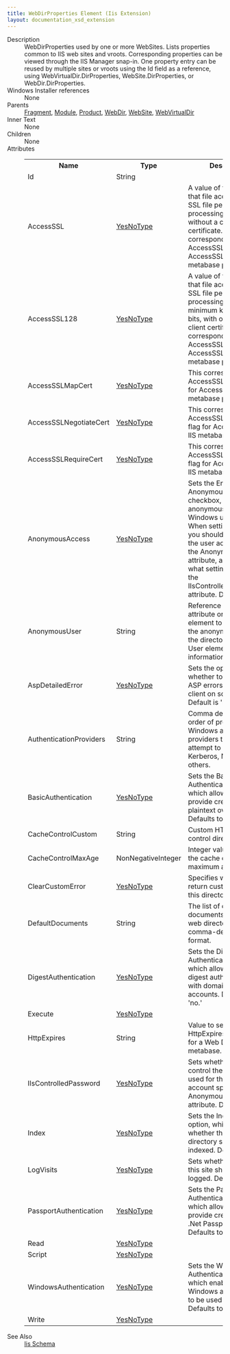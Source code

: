 ```yaml
---
title: WebDirProperties Element (Iis Extension)
layout: documentation_xsd_extension
---
```

<dl>
  <dt>Description</dt>
  <dd>                 WebDirProperties used by one or more WebSites. Lists properties common to IIS web sites and vroots. Corresponding properties can be viewed through the IIS Manager snap-in. One property entry can be reused by multiple sites or vroots using the Id field as a reference, using WebVirtualDir.DirProperties, WebSite.DirProperties, or WebDir.DirProperties.             </dd>
  <dt>Windows Installer references</dt>
  <dd>None</dd>
  <dt>Parents</dt>
  <dd>
    <a href="../wix/fragment">Fragment</a>, <a href="../wix/module">Module</a>, <a href="../wix/product">Product</a>, <a href="../iis/webdir" class="extension">WebDir</a>, <a href="../iis/website" class="extension">WebSite</a>, <a href="../iis/webvirtualdir" class="extension">WebVirtualDir</a></dd>
  <dt>Inner Text</dt>
  <dd>None</dd>
  <dt>Children</dt>
  <dd>None</dd>
  <dt>Attributes</dt>
  <dd>
    <table cellspacing="0" cellpadding="0" class="schema">
      <tr>
        <th width="15%">Name</th>
        <th width="15%">Type</th>
        <th width="65%">Description</th>
        <th width="15%">Required</th>
      </tr>
      <tr>
        <td>Id</td>
        <td>String</td>
        <td>&nbsp;</td>
        <td>Yes</td>
      </tr>
      <tr>
        <td>AccessSSL</td>
        <td><a href="../iis/simple_type_yesnotype">YesNoType</a></td>
        <td>A value of true indicates that file access requires SSL file permission processing, with or without a client certificate. This corresponds to AccessSSL flag for AccessSSLFlags IIS metabase property.</td>
        <td>&nbsp;</td>
      </tr>
      <tr>
        <td>AccessSSL128</td>
        <td><a href="../iis/simple_type_yesnotype">YesNoType</a></td>
        <td>A value of true indicates that file access requires SSL file permission processing with a minimum key size of 128 bits, with or without a client certificate. This corresponds to AccessSSL128 flag for AccessSSLFlags IIS metabase property.</td>
        <td>&nbsp;</td>
      </tr>
      <tr>
        <td>AccessSSLMapCert</td>
        <td><a href="../iis/simple_type_yesnotype">YesNoType</a></td>
        <td>This corresponds to AccessSSLMapCert flag for AccessSSLFlags IIS metabase property.</td>
        <td>&nbsp;</td>
      </tr>
      <tr>
        <td>AccessSSLNegotiateCert</td>
        <td><a href="../iis/simple_type_yesnotype">YesNoType</a></td>
        <td>This corresponds to AccessSSLNegotiateCert flag for AccessSSLFlags IIS metabase property.</td>
        <td>&nbsp;</td>
      </tr>
      <tr>
        <td>AccessSSLRequireCert</td>
        <td><a href="../iis/simple_type_yesnotype">YesNoType</a></td>
        <td>This corresponds to AccessSSLRequireCert flag for AccessSSLFlags IIS metabase property.</td>
        <td>&nbsp;</td>
      </tr>
      <tr>
        <td>AnonymousAccess</td>
        <td><a href="../iis/simple_type_yesnotype">YesNoType</a></td>
        <td>Sets the Enable Anonymous Access checkbox, which maps anonymous users to a Windows user account. When setting this to 'yes' you should also provide the user account using the AnonymousUser attribute, and determine what setting to use for the IIsControlledPassword attribute. Defaults to 'no.'</td>
        <td>&nbsp;</td>
      </tr>
      <tr>
        <td>AnonymousUser</td>
        <td>String</td>
        <td>Reference to the Id attribute on the User element to be used as the anonymous user for the directory. See the User element for more information.</td>
        <td>&nbsp;</td>
      </tr>
      <tr>
        <td>AspDetailedError</td>
        <td><a href="../iis/simple_type_yesnotype">YesNoType</a></td>
        <td>Sets the option for whether to send detailed ASP errors back to the client on script error. Default is 'no.'</td>
        <td>&nbsp;</td>
      </tr>
      <tr>
        <td>AuthenticationProviders</td>
        <td>String</td>
        <td>Comma delimited list, in order of precedence, of Windows authentication providers that IIS will attempt to use: NTLM, Kerberos, Negotiate, and others.</td>
        <td>&nbsp;</td>
      </tr>
      <tr>
        <td>BasicAuthentication</td>
        <td><a href="../iis/simple_type_yesnotype">YesNoType</a></td>
        <td>Sets the Basic Authentication option, which allows clients to provide credentials in plaintext over the wire. Defaults to 'no.'</td>
        <td>&nbsp;</td>
      </tr>
      <tr>
        <td>CacheControlCustom</td>
        <td>String</td>
        <td>Custom HTTP 1.1 cache control directives.</td>
        <td>&nbsp;</td>
      </tr>
      <tr>
        <td>CacheControlMaxAge</td>
        <td>NonNegativeInteger</td>
        <td>Integer value specifying the cache control maximum age value.</td>
        <td>&nbsp;</td>
      </tr>
      <tr>
        <td>ClearCustomError</td>
        <td><a href="../iis/simple_type_yesnotype">YesNoType</a></td>
        <td>Specifies whether IIs will return custom errors for this directory.</td>
        <td>&nbsp;</td>
      </tr>
      <tr>
        <td>DefaultDocuments</td>
        <td>String</td>
        <td>The list of default documents to set for this web directory, in comma-delimited format.</td>
        <td>&nbsp;</td>
      </tr>
      <tr>
        <td>DigestAuthentication</td>
        <td><a href="../iis/simple_type_yesnotype">YesNoType</a></td>
        <td>Sets the Digest Authentication option, which allows using digest authentication with domain user accounts. Defaults to 'no.'</td>
        <td>&nbsp;</td>
      </tr>
      <tr>
        <td>Execute</td>
        <td><a href="../iis/simple_type_yesnotype">YesNoType</a></td>
        <td>&nbsp;</td>
        <td>&nbsp;</td>
      </tr>
      <tr>
        <td>HttpExpires</td>
        <td>String</td>
        <td>Value to set the HttpExpires attribute to for a Web Dir in the metabase.</td>
        <td>&nbsp;</td>
      </tr>
      <tr>
        <td>IIsControlledPassword</td>
        <td><a href="../iis/simple_type_yesnotype">YesNoType</a></td>
        <td>Sets whether IIS should control the password used for the Windows account specified in the AnonymousUser attribute. Defaults to 'no.'</td>
        <td>&nbsp;</td>
      </tr>
      <tr>
        <td>Index</td>
        <td><a href="../iis/simple_type_yesnotype">YesNoType</a></td>
        <td>Sets the Index Resource option, which specifies whether this web directory should be indexed. Defaults to 'no.'</td>
        <td>&nbsp;</td>
      </tr>
      <tr>
        <td>LogVisits</td>
        <td><a href="../iis/simple_type_yesnotype">YesNoType</a></td>
        <td>Sets whether visits to this site should be logged. Defaults to 'no.'</td>
        <td>&nbsp;</td>
      </tr>
      <tr>
        <td>PassportAuthentication</td>
        <td><a href="../iis/simple_type_yesnotype">YesNoType</a></td>
        <td>Sets the Passport Authentication option, which allows clients to provide credentials via a .Net Passport account. Defaults to 'no.'</td>
        <td>&nbsp;</td>
      </tr>
      <tr>
        <td>Read</td>
        <td><a href="../iis/simple_type_yesnotype">YesNoType</a></td>
        <td>&nbsp;</td>
        <td>&nbsp;</td>
      </tr>
      <tr>
        <td>Script</td>
        <td><a href="../iis/simple_type_yesnotype">YesNoType</a></td>
        <td>&nbsp;</td>
        <td>&nbsp;</td>
      </tr>
      <tr>
        <td>WindowsAuthentication</td>
        <td><a href="../iis/simple_type_yesnotype">YesNoType</a></td>
        <td>Sets the Windows Authentication option, which enables integrated Windows authentication to be used on the site. Defaults to 'no.'</td>
        <td>&nbsp;</td>
      </tr>
      <tr>
        <td>Write</td>
        <td><a href="../iis/simple_type_yesnotype">YesNoType</a></td>
        <td>&nbsp;</td>
        <td>&nbsp;</td>
      </tr>
    </table>
  </dd>
  <dt>See Also</dt>
  <dd>
    <a href="../iis">Iis Schema</a>
  </dd>
</dl>
